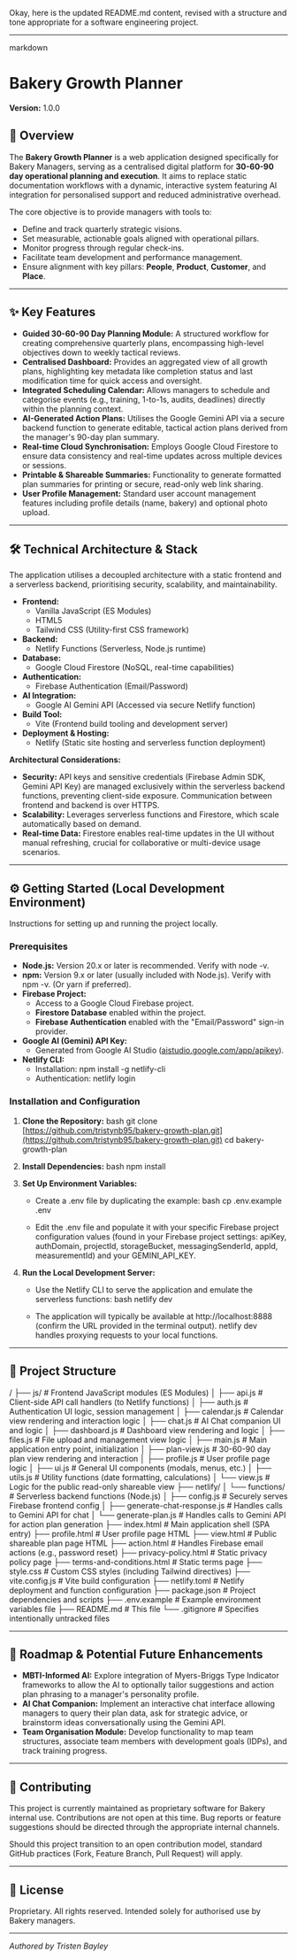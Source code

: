 Okay, here is the updated README.md content, revised with a structure and tone appropriate for a software engineering project.

-----

markdown
# Bakery Growth Planner

**Version:** 1.0.0

## 📝 Overview

The **Bakery Growth Planner** is a web application designed specifically for Bakery Managers, serving as a centralised digital platform for **30-60-90 day operational planning and execution**. It aims to replace static documentation workflows with a dynamic, interactive system featuring AI integration for personalised support and reduced administrative overhead.

The core objective is to provide managers with tools to:
* Define and track quarterly strategic visions.
* Set measurable, actionable goals aligned with operational pillars.
* Monitor progress through regular check-ins.
* Facilitate team development and performance management.
* Ensure alignment with key pillars: **People**, **Product**, **Customer**, and **Place**.

---

## ✨ Key Features

* **Guided 30-60-90 Day Planning Module:** A structured workflow for creating comprehensive quarterly plans, encompassing high-level objectives down to weekly tactical reviews.
* **Centralised Dashboard:** Provides an aggregated view of all growth plans, highlighting key metadata like completion status and last modification time for quick access and oversight.
* **Integrated Scheduling Calendar:** Allows managers to schedule and categorise events (e.g., training, 1-to-1s, audits, deadlines) directly within the planning context.
* **AI-Generated Action Plans:** Utilises the Google Gemini API via a secure backend function to generate editable, tactical action plans derived from the manager's 90-day plan summary.
* **Real-time Cloud Synchronisation:** Employs Google Cloud Firestore to ensure data consistency and real-time updates across multiple devices or sessions.
* **Printable & Shareable Summaries:** Functionality to generate formatted plan summaries for printing or secure, read-only web link sharing.
* **User Profile Management:** Standard user account management features including profile details (name, bakery) and optional photo upload.

---

## 🛠️ Technical Architecture & Stack

The application utilises a decoupled architecture with a static frontend and a serverless backend, prioritising security, scalability, and maintainability.

* **Frontend:**
    * Vanilla JavaScript (ES Modules)
    * HTML5
    * Tailwind CSS (Utility-first CSS framework)
* **Backend:**
    * Netlify Functions (Serverless, Node.js runtime)
* **Database:**
    * Google Cloud Firestore (NoSQL, real-time capabilities)
* **Authentication:**
    * Firebase Authentication (Email/Password)
* **AI Integration:**
    * Google AI Gemini API (Accessed via secure Netlify function)
* **Build Tool:**
    * Vite (Frontend build tooling and development server)
* **Deployment & Hosting:**
    * Netlify (Static site hosting and serverless function deployment)

**Architectural Considerations:**

* **Security:** API keys and sensitive credentials (Firebase Admin SDK, Gemini API Key) are managed exclusively within the serverless backend functions, preventing client-side exposure. Communication between frontend and backend is over HTTPS.
* **Scalability:** Leverages serverless functions and Firestore, which scale automatically based on demand.
* **Real-time Data:** Firestore enables real-time updates in the UI without manual refreshing, crucial for collaborative or multi-device usage scenarios.

---

## ⚙️ Getting Started (Local Development Environment)

Instructions for setting up and running the project locally.

### Prerequisites

* **Node.js:** Version 20.x or later is recommended. Verify with node -v.
* **npm:** Version 9.x or later (usually included with Node.js). Verify with npm -v. (Or yarn if preferred).
* **Firebase Project:**
    * Access to a Google Cloud Firebase project.
    * **Firestore Database** enabled within the project.
    * **Firebase Authentication** enabled with the "Email/Password" sign-in provider.
* **Google AI (Gemini) API Key:**
    * Generated from Google AI Studio ([aistudio.google.com/app/apikey](https://aistudio.google.com/app/apikey)).
* **Netlify CLI:**
    * Installation: npm install -g netlify-cli
    * Authentication: netlify login

### Installation and Configuration

1.  **Clone the Repository:**
    bash
    git clone [https://github.com/tristynb95/bakery-growth-plan.git](https://github.com/tristynb95/bakery-growth-plan.git)
    cd bakery-growth-plan
    

2.  **Install Dependencies:**
    bash
    npm install
    

3.  **Set Up Environment Variables:**
    * Create a .env file by duplicating the example:
        bash
        cp .env.example .env
        
    * Edit the .env file and populate it with your specific Firebase project configuration values (found in your Firebase project settings: apiKey, authDomain, projectId, storageBucket, messagingSenderId, appId, measurementId) and your GEMINI_API_KEY.

4.  **Run the Local Development Server:**
    * Use the Netlify CLI to serve the application and emulate the serverless functions:
        bash
        netlify dev
        
    * The application will typically be available at http://localhost:8888 (confirm the URL provided in the terminal output). netlify dev handles proxying requests to your local functions.

---

## 📁 Project Structure

/
├── js/                  # Frontend JavaScript modules (ES Modules)
│   ├── api.js           # Client-side API call handlers (to Netlify functions)
│   ├── auth.js          # Authentication UI logic, session management
│   ├── calendar.js      # Calendar view rendering and interaction logic
│   ├── chat.js          # AI Chat companion UI and logic
│   ├── dashboard.js     # Dashboard view rendering and logic
│   ├── files.js         # File upload and management view logic
│   ├── main.js          # Main application entry point, initialization
│   ├── plan-view.js     # 30-60-90 day plan view rendering and interaction
│   ├── profile.js       # User profile page logic
│   ├── ui.js            # General UI components (modals, menus, etc.)
│   ├── utils.js         # Utility functions (date formatting, calculations)
│   └── view.js          # Logic for the public read-only shareable view
├── netlify/
│   └── functions/       # Serverless backend functions (Node.js)
│       ├── config.js    # Securely serves Firebase frontend config
│       ├── generate-chat-response.js # Handles calls to Gemini API for chat
│       └── generate-plan.js # Handles calls to Gemini API for action plan generation
├── index.html           # Main application shell (SPA entry)
├── profile.html         # User profile page HTML
├── view.html            # Public shareable plan page HTML
├── action.html          # Handles Firebase email actions (e.g., password reset)
├── privacy-policy.html  # Static privacy policy page
├── terms-and-conditions.html # Static terms page
├── style.css            # Custom CSS styles (including Tailwind directives)
├── vite.config.js       # Vite build configuration
├── netlify.toml         # Netlify deployment and function configuration
├── package.json         # Project dependencies and scripts
├── .env.example         # Example environment variables file
├── README.md            # This file
└── .gitignore           # Specifies intentionally untracked files



-----

## 🚀 Roadmap & Potential Future Enhancements

  * **MBTI-Informed AI:** Explore integration of Myers-Briggs Type Indicator frameworks to allow the AI to optionally tailor suggestions and action plan phrasing to a manager's personality profile.
  * **AI Chat Companion:** Implement an interactive chat interface allowing managers to query their plan data, ask for strategic advice, or brainstorm ideas conversationally using the Gemini API.
  * **Team Organisation Module:** Develop functionality to map team structures, associate team members with development goals (IDPs), and track training progress.

-----

## 🤝 Contributing

This project is currently maintained as proprietary software for Bakery internal use. Contributions are not open at this time. Bug reports or feature suggestions should be directed through the appropriate internal channels.

Should this project transition to an open contribution model, standard GitHub practices (Fork, Feature Branch, Pull Request) will apply.

-----

## 📄 License

Proprietary. All rights reserved. Intended solely for authorised use by Bakery managers.

-----

*Authored by Tristen Bayley*

